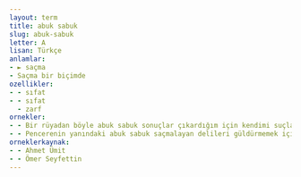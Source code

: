```yaml
---
layout: term
title: abuk sabuk
slug: abuk-sabuk
letter: A
lisan: Türkçe
anlamlar:
- ► saçma
- Saçma bir biçimde
ozellikler:
- - sıfat
- - sıfat
  - zarf
ornekler:
- - Bir rüyadan böyle abuk sabuk sonuçlar çıkardığım için kendimi suçlayarak bu tuhaf düşünceleri attım kafamdan.
- - Pencerenin yanındaki abuk sabuk saçmalayan delileri güldürmemek için sesini çıkarmadı.
orneklerkaynak:
- - Ahmet Ümit
- - Ömer Seyfettin
---
```

